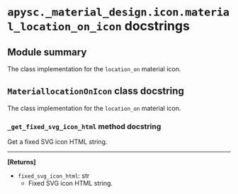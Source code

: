 # `apysc._material_design.icon.material_location_on_icon` docstrings

## Module summary

The class implementation for the `location_on` material icon.

## `MateriallocationOnIcon` class docstring

The class implementation for the `location_on` material icon.

### `_get_fixed_svg_icon_html` method docstring

Get a fixed SVG icon HTML string.<hr>

**[Returns]**

- `fixed_svg_icon_html`: str
  - Fixed SVG icon HTML string.